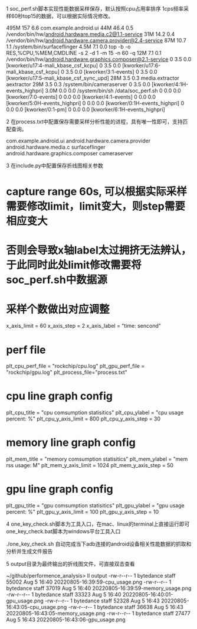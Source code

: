 1 soc_perf.sh脚本实现性能数据采样保存，默认按照cpu占用率排序
  1cps频率采样60秒top15的数据，可以根据实际情况修改。

  495M  157   6.6 com.example.android.ui
   44M 46.4   0.5 /vendor/bin/hw/android.hardware.media.c2@1.1-service
   31M 14.2   0.4 /vendor/bin/hw/android.hardware.camera.provider@2.4-service
   87M 10.7   1.1 /system/bin/surfaceflinger
  4.5M  7.1   0.0 top -b -o RES,%CPU,%MEM,CMDLINE -s 2 -d 1 -m 15 -n 60 -q
   12M  7.1   0.1 /vendor/bin/hw/android.hardware.graphics.composer@2.1-service
     0  3.5   0.0 [kworker/u17:4-mali_kbase_csf_kcpu]
     0  3.5   0.0 [kworker/u17:6-mali_kbase_csf_kcpu]
     0  3.5   0.0 [kworker/3:1-events]
     0  3.5   0.0 [kworker/u17:5-mali_kbase_csf_sync_upd]
   28M  3.5   0.3 media.extractor aextractor
   29M  3.5   0.3 /system/bin/cameraserver
     0  3.5   0.0 [kworker/4:1H-events_highpri]
  3.0M  0.0   0.0 /system/bin/sh /data/soc_perf.sh
     0  0.0   0.0 [kworker/7:0-events]
     0  0.0   0.0 [kworker/4:1-events]
     0  0.0   0.0 [kworker/5:0H-events_highpri]
     0  0.0   0.0 [kworker/0:1H-events_highpri]
     0  0.0   0.0 [kworker/0:1-pm]
     0  0.0   0.0 [kworker/6:1H-events_highpri]

2 在process.txt中配置保存需要采样分析性能的进程，具有唯一性即可，支持匹配查询。

  com.example.android.ui
  android.hardware.camera.provider
  android.hardware.media.c
  surfaceflinger
  android.hardware.graphics.composer
  cameraserver

3 在include.py中配置保存折线图相关参数

  # capture range 60s, 可以根据实际采样需要修改limit，limit变大，则step需要相应变大
  # 否则会导致x轴label太过拥挤无法辨认，于此同时此处limit修改需要将soc_perf.sh中数据源
  # 采样个数做出对应调整

  x_axis_limit = 60
  x_axis_step = 2
  x_axis_label = "time: sencond"
  # perf file
  plt_cpu_perf_file = "rockchip/cpu.log"
  plt_gpu_perf_file = "rockchip/gpu.log"
  plt_process_file="process.txt"
  # cpu line graph config
  plt_cpu_title = "cpu comsumption statisitics"
  plt_cpu_ylabel = "cpu usage percent: %"
  plt_cpu_y_axis_limit = 800
  plt_cpu_y_axis_step = 30
  # memory line graph config
  plt_mem_title = "memory comsumption statisitics"
  plt_mem_ylabel = "mem rss usage: M"
  plt_mem_y_axis_limit = 1024
  plt_mem_y_axis_step = 50
  # gpu line graph config
  plt_gpu_title = "gpu comsumption statisitics"
  plt_gpu_ylabel = "gpu usage percent: %"
  plt_gpu_y_axis_limit = 100
  plt_gpu_y_axis_step = 10

4 one_key_check.sh脚本为工具入口，在mac、linux的terminal上直接运行即可
  one_key_check.bat脚本为windows平台工具入口

  ./one_key_check.sh
  自动完成当下adb连接的android设备相关性能数据的抓取和分析并生成文件报告

5 output目录为最终输出的折线图文件，可直接双击查看

  ~/github/performence_analysis> ll output 
  -rw-r--r--  1 bytedance  staff  55002 Aug  5 16:40 20220805-16:39:59-cpu_usage.png
  -rw-r--r--  1 bytedance  staff  37019 Aug  5 16:40 20220805-16:39:59-memory_usage.png
  -rw-r--r--  1 bytedance  staff  33323 Aug  5 16:40 20220805-16:40:01-gpu_usage.png
  -rw-r--r--  1 bytedance  staff  52328 Aug  5 16:43 20220805-16:43:05-cpu_usage.png
  -rw-r--r--  1 bytedance  staff  36638 Aug  5 16:43 20220805-16:43:05-memory_usage.png
  -rw-r--r--  1 bytedance  staff  27477 Aug  5 16:43 20220805-16:43:06-gpu_usage.png

